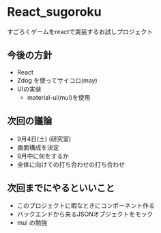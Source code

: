 # React_sugoroku
すごろくゲームをreactで実装するお試しプロジェクト

## 今後の方針
- React
- Zdog を使ってサイコロ(may)
- UIの実装
  - material-ui(mui)を使用

## 次回の議論
- 9月4日(土) (研究室)
- 画面構成を決定
- 9月中に何をするか
- 全体に向けての打ち合わせの打ち合わせ

## 次回までにやるといいこと
- このプロジェクトに暇なときにコンポーネント作る
- バックエンドから来るJSONオブジェクトをモック
- mui の勉強
